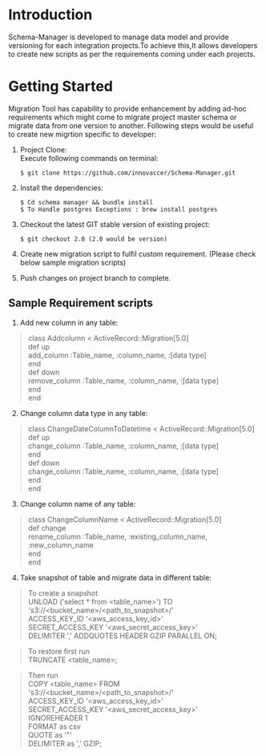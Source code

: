 # Introduction

Schema-Manager is developed to manage data model and provide versioning for each integration projects.To achieve this,It allows developers to create new scripts as per the requirements coming under each projects.

# Getting Started
Migration Tool has capability to provide enhancement by adding ad-hoc requirements which might come to migrate project master schema or migrate data from one version to another. Following steps would be useful to create new migrtion specific to developer:

1. Project Clone:</br> 
   Execute following commands on terminal:</br>
           
       $ git clone https://github.com/innovaccer/Schema-Manager.git

2. Install the dependencies:</br>

       $ Cd schema manager && bundle install
       $ To Handle postgres Exceptions : brew install postgres

3. Checkout the latest GIT stable version of existing project:</br>

       $ git checkout 2.0 (2.0 would be version)

4. Create new migration script to fulfil custom requirement. (Please check below sample migration scripts)

5. Push changes on project branch to complete.

## Sample Requirement scripts </br>

1. Add new column in any table: </br>

> class Addcolumn < ActiveRecord::Migration[5.0] </br>
  def up </br>
    add_column :Table_name, :column_name, :[data type]</br>
  end</br>
  def down</br>
    remove_column :Table_name, :column_name, :[data type]</br>
  end</br>
end</br>

2. Change column data type in any table:</br>

> class ChangeDateColumnToDatetime < ActiveRecord::Migration[5.0]</br>
  def up</br>
    change_column :Table_name, :column_name, :[data type]</br>
  end</br>
  def down</br>
    change_column :Table_name, :column_name, :[data type]</br>
  end</br>
end</br>

3. Change column name of any table:</br>

> class ChangeColumnName < ActiveRecord::Migration[5.0]</br>
  def change</br>
    rename_column :Table_name, :existing_column_name, :new_column_name</br>
  end</br>
end</br>

4. Take snapshot of table and migrate data in different table:</br>

> To create a snapshot</br>
UNLOAD ('select * from <table_name>') TO 's3://<bucket_name>/<path_to_snapshot>/' </br>
ACCESS_KEY_ID '<aws_access_key_id>' </br>
SECRET_ACCESS_KEY '<aws_secret_access_key>' </br>
DELIMITER ',' ADDQUOTES HEADER GZIP PARALLEL ON;</br>

> To restore first run</br>
TRUNCATE <table_name>;</br>

> Then run</br>
COPY <table_name> FROM 's3://<bucket_name>/<path_to_snapshot>/' </br>
ACCESS_KEY_ID '<aws_access_key_id>' </br>
SECRET_ACCESS_KEY '<aws_secret_access_key>' </br>
IGNOREHEADER 1 </br>
FORMAT as csv </br>
QUOTE as '"' </br>
DELIMITER as ',' GZIP;</br>

